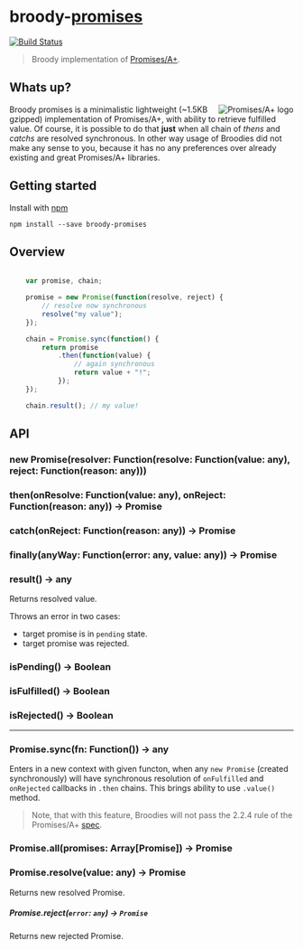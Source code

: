 # broody-[promises](http://promises-aplus.github.io/promises-spec/)

[![Build Status](https://travis-ci.org/gobwas/broody-promises.svg?branch=master)](https://travis-ci.org/gobwas/broody-promises)

> Broody implementation of [Promises/A+](http://promises-aplus.github.io/promises-spec/).

## Whats up?

<a href="https://promisesaplus.com/">
    <img src="https://promisesaplus.com/assets/logo-small.png" alt="Promises/A+ logo"
         title="Promises/A+ 1.0 compliant" align="right" />
</a>

Broody promises is a minimalistic lightweight (~1.5KB gzipped) implementation of Promises/A+, with ability to retrieve fulfilled value.
Of course, it is possible to do that **just** when all chain of *thens* and *catchs* are resolved synchronous.
In other way usage of Broodies did not make any sense to you, because it has no any preferences over already existing and great Promises/A+ libraries.

## Getting started

Install with [npm](https://npmjs.org/package/broody-promises)

```
npm install --save broody-promises
```

## Overview

```js
	
	var promise, chain;

	promise = new Promise(function(resolve, reject) {
		// resolve now synchronous
		resolve("my value");
	});

	chain = Promise.sync(function() {
		return promise
			.then(function(value) {
				// again synchronous
				return value + "!";
			});
	});

	chain.result(); // my value!

```

## API

### new Promise(resolver: Function(resolve: Function(value: any), reject: Function(reason: any)))

### then(onResolve: Function(value: any), onReject: Function(reason: any)) -> Promise

### catch(onReject: Function(reason: any)) -> Promise

### finally(anyWay: Function(error: any, value: any)) -> Promise

### result() -> any

Returns resolved value.

Throws an error in two cases:
 - target promise is in `pending` state.
 - target promise was rejected.

### isPending() -> Boolean

### isFulfilled() -> Boolean

### isRejected() -> Boolean

________

### Promise.sync(fn: Function()) -> any

Enters in a new context with given functon, when any `new Promise` (created synchronously) will have synchronous resolution of `onFulfilled` and `onRejected` callbacks in `.then` chains. This brings ability to use `.value()` method.

> Note, that with this feature, Broodies will not pass the 2.2.4 rule of the Promises/A+ [spec](https://promisesaplus.com).

### Promise.all(promises: Array[Promise]) -> Promise

### Promise.resolve(value: any) -> Promise

Returns new resolved Promise.

##### Promise.reject(`error`: `any`) -> `Promise`

Returns new rejected Promise.

